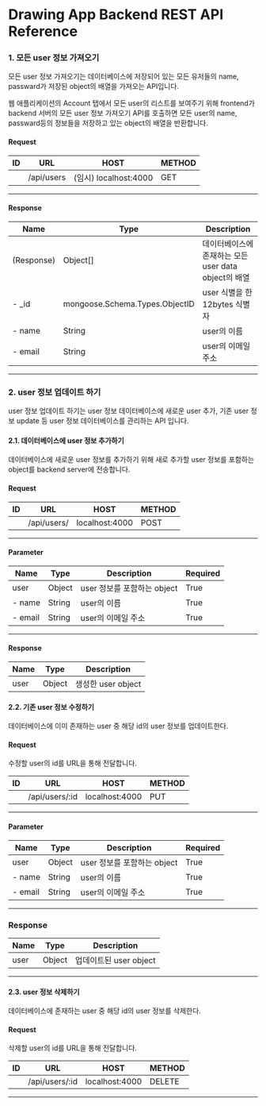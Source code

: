 # Drawing App Backend REST API Reference

### 1. 모든 user 정보 가져오기
모든 user 정보 가져오기는 데이터베이스에 저장되어 있는 모든 유저들의 name, passward가 
저장된 object의 배열을 가져오는 API입니다.

웹 애플리케이션의 Account 탭에서 모든 user의 리스트를 보여주기 위해 frontend가 backend 서버의
모든 user 정보 가져오기 API를 호출하면 모든 user의 name, passward등의 정보들을 저장하고 있는 object의 배열을
반환합니다.

#### Request

| ID     | URL                        | HOST                        | METHOD |
| ------ | -------------------------- | --------------------------- | ------ |
|        | /api/users                 | (임시) localhost:4000        | GET    |

---

#### Response
| Name               | Type     | Description                                  |
| ------------------ | -------- | -------------------------------------------- |
| (Response)         | Object[] | 데이터베이스에 존재하는 모든 user data object의 배열  |
| - \_id    | mongoose.Schema.Types.ObjectID   | user 식별을 한 12bytes 식별자     |
| - name             | String   | user의 이름                                   |
| - email            | String   | user의 이메일 주소                              |

---

### 2. user 정보 업데이트 하기

user 정보 업데이트 하기는 user 정보 데이터베이스에 새로운 user 추가, 기존 user 정보 update 등 
user 정보 데이터베이스를 관리하는 API 입니다.

#### 2.1. 데이터베이스에 user 정보 추가하기

데이터베이스에 새로운 user 정보를 추가하기 위해 새로 추가할 user 정보를 포함하는 object를 backend server에
전송합니다.

#### Request

| ID     | URL             | HOST                        | METHOD |
| ------ | --------------- | --------------------------- | ------ |
|        | /api/users/     | localhost:4000              | POST   |

---

#### Parameter

| Name             | Type     | Description                | Required |
| ---------------- | -------- | -------------------------- | -------- |
| user             | Object   | user 정보를 포함하는 object    | True    |
| - name             | String   | user의 이름                | True    |
| - email            | String   | user의 이메일 주소           | True     |

---

#### Response

| Name | Type   | Description                 |
| ---- | ------ | --------------------------- |
| user | Object | 생성한 user object |

#### 2.2. 기존 user 정보 수정하기

데이터베이스에 이미 존재하는 user 중 해당 id의 user 정보를 업데이트한다. 

#### Request

수정할 user의 id를 URL을 통해 전달합니다.

| ID     | URL             | HOST                        | METHOD |
| ------ | --------------- | --------------------------- | ------ |
|        | /api/users/:id     | localhost:4000           | PUT    |

---

#### Parameter

| Name             | Type     | Description                | Required |
| ---------------- | -------- | -------------------------- | -------- |
| user             | Object   | user 정보를 포함하는 object    | True    |
| - name             | String   | user의 이름                | True    |
| - email            | String   | user의 이메일 주소           | True     |

---

### Response 

| Name | Type   | Description                 |
| ---- | ------ | --------------------------- |
| user | Object | 업데이트된 user object |

---

#### 2.3. user 정보 삭제하기

데이터베이스에 존재하는 user 중 해당 id의 user 정보를 삭제한다.

#### Request

삭제할 user의 id를 URL을 통해 전달합니다.

| ID     | URL             | HOST                        | METHOD |
| ------ | --------------- | --------------------------- | ------ |
|        | /api/users/:id  | localhost:4000             | DELETE   |

---
